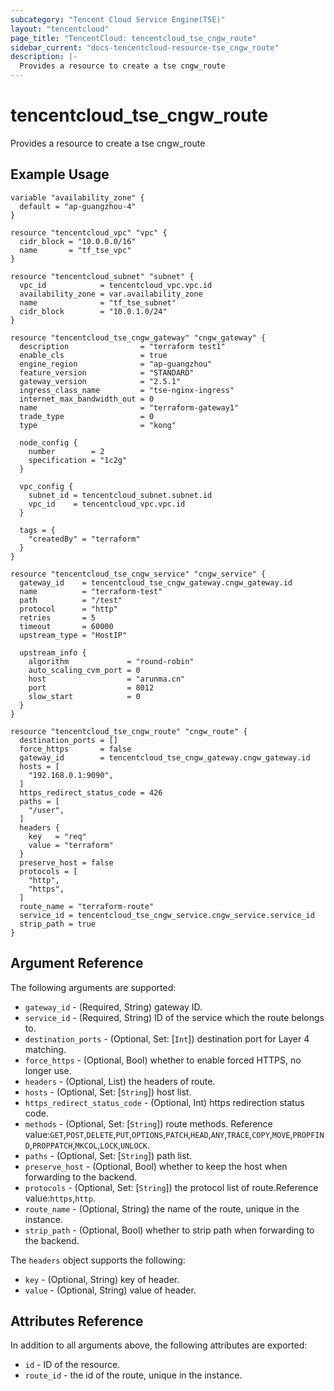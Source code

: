 ```yaml
---
subcategory: "Tencent Cloud Service Engine(TSE)"
layout: "tencentcloud"
page_title: "TencentCloud: tencentcloud_tse_cngw_route"
sidebar_current: "docs-tencentcloud-resource-tse_cngw_route"
description: |-
  Provides a resource to create a tse cngw_route
---
```


# tencentcloud_tse_cngw_route

Provides a resource to create a tse cngw_route

## Example Usage

```hcl
variable "availability_zone" {
  default = "ap-guangzhou-4"
}

resource "tencentcloud_vpc" "vpc" {
  cidr_block = "10.0.0.0/16"
  name       = "tf_tse_vpc"
}

resource "tencentcloud_subnet" "subnet" {
  vpc_id            = tencentcloud_vpc.vpc.id
  availability_zone = var.availability_zone
  name              = "tf_tse_subnet"
  cidr_block        = "10.0.1.0/24"
}

resource "tencentcloud_tse_cngw_gateway" "cngw_gateway" {
  description                = "terraform test1"
  enable_cls                 = true
  engine_region              = "ap-guangzhou"
  feature_version            = "STANDARD"
  gateway_version            = "2.5.1"
  ingress_class_name         = "tse-nginx-ingress"
  internet_max_bandwidth_out = 0
  name                       = "terraform-gateway1"
  trade_type                 = 0
  type                       = "kong"

  node_config {
    number        = 2
    specification = "1c2g"
  }

  vpc_config {
    subnet_id = tencentcloud_subnet.subnet.id
    vpc_id    = tencentcloud_vpc.vpc.id
  }

  tags = {
    "createdBy" = "terraform"
  }
}

resource "tencentcloud_tse_cngw_service" "cngw_service" {
  gateway_id    = tencentcloud_tse_cngw_gateway.cngw_gateway.id
  name          = "terraform-test"
  path          = "/test"
  protocol      = "http"
  retries       = 5
  timeout       = 60000
  upstream_type = "HostIP"

  upstream_info {
    algorithm             = "round-robin"
    auto_scaling_cvm_port = 0
    host                  = "arunma.cn"
    port                  = 8012
    slow_start            = 0
  }
}

resource "tencentcloud_tse_cngw_route" "cngw_route" {
  destination_ports = []
  force_https       = false
  gateway_id        = tencentcloud_tse_cngw_gateway.cngw_gateway.id
  hosts = [
    "192.168.0.1:9090",
  ]
  https_redirect_status_code = 426
  paths = [
    "/user",
  ]
  headers {
    key   = "req"
    value = "terraform"
  }
  preserve_host = false
  protocols = [
    "http",
    "https",
  ]
  route_name = "terraform-route"
  service_id = tencentcloud_tse_cngw_service.cngw_service.service_id
  strip_path = true
}
```

## Argument Reference

The following arguments are supported:

* `gateway_id` - (Required, String) gateway ID.
* `service_id` - (Required, String) ID of the service which the route belongs to.
* `destination_ports` - (Optional, Set: [`Int`]) destination port for Layer 4 matching.
* `force_https` - (Optional, Bool) whether to enable forced HTTPS, no longer use.
* `headers` - (Optional, List) the headers of route.
* `hosts` - (Optional, Set: [`String`]) host list.
* `https_redirect_status_code` - (Optional, Int) https redirection status code.
* `methods` - (Optional, Set: [`String`]) route methods. Reference value:`GET`,`POST`,`DELETE`,`PUT`,`OPTIONS`,`PATCH`,`HEAD`,`ANY`,`TRACE`,`COPY`,`MOVE`,`PROPFIND`,`PROPPATCH`,`MKCOL`,`LOCK`,`UNLOCK`.
* `paths` - (Optional, Set: [`String`]) path list.
* `preserve_host` - (Optional, Bool) whether to keep the host when forwarding to the backend.
* `protocols` - (Optional, Set: [`String`]) the protocol list of route.Reference value:`https`,`http`.
* `route_name` - (Optional, String) the name of the route, unique in the instance.
* `strip_path` - (Optional, Bool) whether to strip path when forwarding to the backend.

The `headers` object supports the following:

* `key` - (Optional, String) key of header.
* `value` - (Optional, String) value of header.

## Attributes Reference

In addition to all arguments above, the following attributes are exported:

* `id` - ID of the resource.
* `route_id` - the id of the route, unique in the instance.


